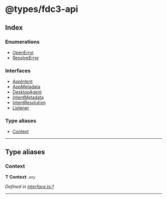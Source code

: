 
#  @types/fdc3-api

## Index

### Enumerations

* [OpenError](enums/openerror.md)
* [ResolveError](enums/resolveerror.md)

### Interfaces

* [AppIntent](interfaces/appintent.md)
* [AppMetadata](interfaces/appmetadata.md)
* [DesktopAgent](interfaces/desktopagent.md)
* [IntentMetadata](interfaces/intentmetadata.md)
* [IntentResolution](interfaces/intentresolution.md)
* [Listener](interfaces/listener.md)

### Type aliases

* [Context](#context)

---

## Type aliases

<a id="context"></a>

###  Context

**Ƭ Context**: *`any`*

*Defined in [interface.ts:1](/src/interface.ts#L1)*

___

